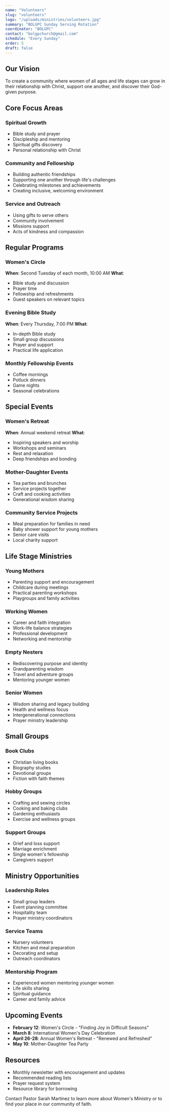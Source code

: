 ```yaml
---
name: "Volunteers"
slug: "volunteers"
logo: "/uploads/ministries/volunteers.jpg"
summary: "BOLGPC Sunday Serving Rotation"
coordinator: "BOLGPC"
contact: "bolgpchurch@gmail.com"
schedule: "Every Sunday"
order: 5
draft: false
---
```


## Our Vision

To create a community where women of all ages and life stages can grow in their relationship with Christ, support one another, and discover their God-given purpose.

## Core Focus Areas

### Spiritual Growth
- Bible study and prayer
- Discipleship and mentoring
- Spiritual gifts discovery
- Personal relationship with Christ

### Community and Fellowship
- Building authentic friendships
- Supporting one another through life's challenges
- Celebrating milestones and achievements
- Creating inclusive, welcoming environment

### Service and Outreach
- Using gifts to serve others
- Community involvement
- Missions support
- Acts of kindness and compassion

## Regular Programs

### Women's Circle
**When**: Second Tuesday of each month, 10:00 AM
**What**:
- Bible study and discussion
- Prayer time
- Fellowship and refreshments
- Guest speakers on relevant topics

### Evening Bible Study
**When**: Every Thursday, 7:00 PM
**What**:
- In-depth Bible study
- Small group discussions
- Prayer and support
- Practical life application

### Monthly Fellowship Events
- Coffee mornings
- Potluck dinners
- Game nights
- Seasonal celebrations

## Special Events

### Women's Retreat
**When**: Annual weekend retreat
**What**:
- Inspiring speakers and worship
- Workshops and seminars
- Rest and relaxation
- Deep friendships and bonding

### Mother-Daughter Events
- Tea parties and brunches
- Service projects together
- Craft and cooking activities
- Generational wisdom sharing

### Community Service Projects
- Meal preparation for families in need
- Baby shower support for young mothers
- Senior care visits
- Local charity support

## Life Stage Ministries

### Young Mothers
- Parenting support and encouragement
- Childcare during meetings
- Practical parenting workshops
- Playgroups and family activities

### Working Women
- Career and faith integration
- Work-life balance strategies
- Professional development
- Networking and mentorship

### Empty Nesters
- Rediscovering purpose and identity
- Grandparenting wisdom
- Travel and adventure groups
- Mentoring younger women

### Senior Women
- Wisdom sharing and legacy building
- Health and wellness focus
- Intergenerational connections
- Prayer ministry leadership

## Small Groups

### Book Clubs
- Christian living books
- Biography studies
- Devotional groups
- Fiction with faith themes

### Hobby Groups
- Crafting and sewing circles
- Cooking and baking clubs
- Gardening enthusiasts
- Exercise and wellness groups

### Support Groups
- Grief and loss support
- Marriage enrichment
- Single women's fellowship
- Caregivers support

## Ministry Opportunities

### Leadership Roles
- Small group leaders
- Event planning committee
- Hospitality team
- Prayer ministry coordinators

### Service Teams
- Nursery volunteers
- Kitchen and meal preparation
- Decorating and setup
- Outreach coordinators

### Mentorship Program
- Experienced women mentoring younger women
- Life skills sharing
- Spiritual guidance
- Career and family advice

## Upcoming Events

- **February 12**: Women's Circle - "Finding Joy in Difficult Seasons"
- **March 8**: International Women's Day Celebration
- **April 26-28**: Annual Women's Retreat - "Renewed and Refreshed"
- **May 10**: Mother-Daughter Tea Party

## Resources

- Monthly newsletter with encouragement and updates
- Recommended reading lists
- Prayer request system
- Resource library for borrowing

Contact Pastor Sarah Martinez to learn more about Women's Ministry or to find your place in our community of faith.